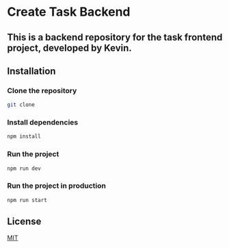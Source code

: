 <!-- Crea un readme del proyecto -->
# Create Task Backend
## This is a backend repository for the task frontend project, developed by Kevin.

## Installation
### Clone the repository
```bash
git clone
```
### Install dependencies
```bash
npm install
```
### Run the project
```bash
npm run dev
```
### Run the project in production
```bash
npm run start
```

## License
[MIT](https://choosealicense.com/licenses/mit/)